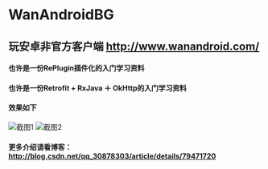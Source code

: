 # WanAndroidBG
## 玩安卓非官方客户端 http://www.wanandroid.com/

#### 也许是一份RePlugin插件化的入门学习资料
#### 也许是一份Retrofit + RxJava ＋ OkHttp的入门学习资料
#### 效果如下
![截图1](http://img.blog.csdn.net/20180307151951339)
![截图2](http://img.blog.csdn.net/20180307162421912?watermark/2/text/aHR0cDovL2Jsb2cuY3Nkbi5uZXQvcXFfMzA4NzgzMDM=/font/5a6L5L2T/fontsize/400/fill/I0JBQkFCMA==/dissolve/70)


#### 更多介绍请看博客：http://blog.csdn.net/qq_30878303/article/details/79471720
